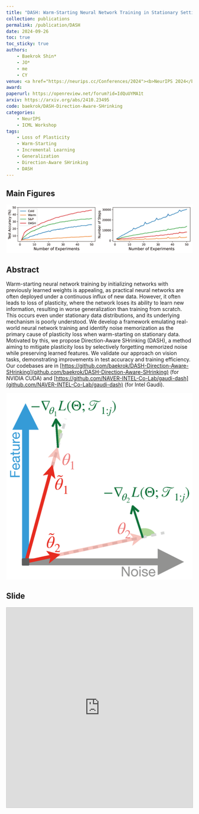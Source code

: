 ```yaml
---
title: "DASH: Warm-Starting Neural Network Training in Stationary Settings without Loss of Plasticity"
collection: publications
permalink: /publication/DASH
date: 2024-09-26
toc: true
toc_sticky: true
authors:
    - Baekrok Shin*
    - JO*
    - me
    - CY
venue: <a href="https://neurips.cc/Conferences/2024"><b>NeurIPS 2024</b></a> (Short version at ICML 2024 Workshop on <a href="https://want-ai-hpc.github.io/icml2024/about/">Advancing Neural Network Training (WANT)</a>)
award: 
paperurl: https://openreview.net/forum?id=IdQuUYMA1t 
arxiv: https://arxiv.org/abs/2410.23495
code: baekrok/DASH-Direction-Aware-SHrinking
categories: 
    - NeurIPS
    - ICML Workshop
tags:
    - Loss of Plasticity
    - Warm-Starting
    - Incremental Learning
    - Generalization
    - Direction-Aware SHrinking
    - DASH
---
```


## Main Figures

![DASH_imagenet](../assets/img/dash/imagenet_Intro.png)

## Abstract

Warm-starting neural network training by initializing networks with previously learned weights is appealing, as practical neural networks are often deployed under a continuous influx of new data. However, it often leads to loss of plasticity, where the network loses its ability to learn new information, resulting in worse generalization than training from scratch. This occurs even under stationary data distributions, and its underlying mechanism is poorly understood. We develop a framework emulating real-world neural network training and identify noise memorization as the primary cause of plasticity loss when warm-starting on stationary data. Motivated by this, we propose Direction-Aware SHrinking (DASH), a method aiming to mitigate plasticity loss by selectively forgetting memorized noise while preserving learned features. We validate our approach on vision tasks, demonstrating improvements in test accuracy and training efficiency.
Our codebases are in [https://github.com/baekrok/DASH-Direction-Aware-SHrinking](github.com/baekrok/DASH-Direction-Aware-SHrinking) (for NVIDIA CUDA) and [https://github.com/NAVER-INTEL-Co-Lab/gaudi-dash](github.com/NAVER-INTEL-Co-Lab/gaudi-dash) (for Intel Gaudi).

![DASH_main](../assets/img/dash/DASH_mainfig.png)

## Slide

<iframe src="https://www.slideshare.net/slideshow/embed_code/key/DSrDuALzQls5w5" width="960" height="540" frameborder="0" marginwidth="0" marginheight="0" scrolling="no" style="border:1px solid #CCC; border-width:1px; margin-bottom:5px; max-width: 100%;" allowfullscreen> </iframe> <div style="margin-bottom:5px"> </div>

